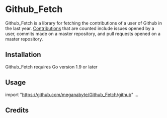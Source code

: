 # Github_Fetch
Github_Fetch is a library for fetching the contributions of a user of Github in the last year. <a href="https://help.github.com/en/articles/why-are-my-contributions-not-showing-up-on-my-profile">Contributions</a> that are counted include issues opened by a user, commits made on a master repository, and pull requests opened on a master repository. 

## Installation
Github_Fetch requires Go version 1.9 or later

## Usage
import "https://github.com/meganabyte/Github_Fetch/github"
...

## Credits

